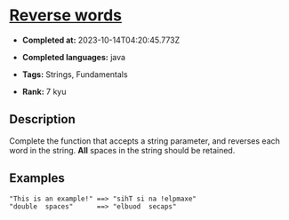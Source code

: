 # [Reverse words](https://www.codewars.com/kata/5259b20d6021e9e14c0010d4)

- **Completed at:** 2023-10-14T04:20:45.773Z

- **Completed languages:** java

- **Tags:** Strings, Fundamentals

- **Rank:** 7 kyu

## Description

Complete the function that accepts a string parameter, and reverses each word in the string. **All** spaces in the string should be retained.

## Examples
```
"This is an example!" ==> "sihT si na !elpmaxe"
"double  spaces"      ==> "elbuod  secaps"
```